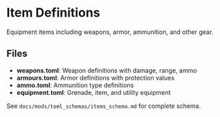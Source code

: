 # Item Definitions

Equipment items including weapons, armor, ammunition, and other gear.

## Files

- **weapons.toml**: Weapon definitions with damage, range, ammo
- **armours.toml**: Armor definitions with protection values
- **ammo.toml**: Ammunition type definitions
- **equipment.toml**: Grenade, item, and utility equipment

See `docs/mods/toml_schemas/items_schema.md` for complete schema.
